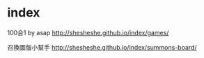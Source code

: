 index
=====

100合1 by asap
http://shesheshe.github.io/index/games/

召換圖版小幫手
http://shesheshe.github.io/index/summons-board/
